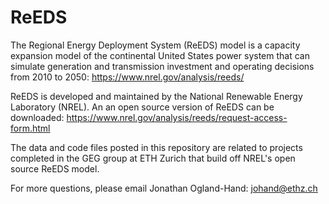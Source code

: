 # ReEDS

The Regional Energy Deployment System (ReEDS) model is a capacity expansion model of the continental United States power system that can simulate generation and transmission investment and operating decisions from 2010 to 2050: https://www.nrel.gov/analysis/reeds/

ReEDS is developed and maintained by the National Renewable Energy Laboratory (NREL). An an open source version of ReEDS can be downloaded: https://www.nrel.gov/analysis/reeds/request-access-form.html

The data and code files posted in this repository are related to projects completed in the GEG group at ETH Zurich that build off NREL's open source ReEDS model.

For more questions, please email Jonathan Ogland-Hand: johand@ethz.ch
